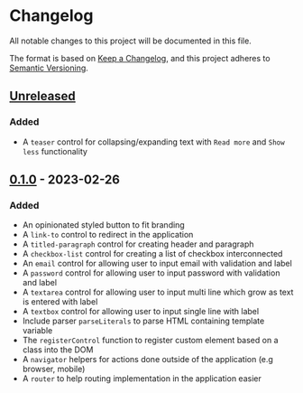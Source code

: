 # Changelog

All notable changes to this project will be documented in this file.

The format is based on [Keep a Changelog](https://keepachangelog.com/en/1.0.0/), and this project adheres to [Semantic Versioning](https://semver.org/spec/v2.0.0.html).

## [Unreleased]

### Added

- A `teaser` control for collapsing/expanding text with `Read more` and `Show less` functionality

## [0.1.0] - 2023-02-26

### Added

- An opinionated styled button to fit branding
- A `link-to` control to redirect in the application
- A `titled-paragraph` control for creating header and paragraph
- A `checkbox-list` control for creating a list of checkbox interconnected
- An `email` control for allowing user to input email with validation and label
- A `password` control for allowing user to input password with validation and label
- A `textarea` control for allowing user to input multi line which grow as text is entered with label
- A `textbox` control for allowing user to input single line with label
- Include parser `parseLiterals` to parse HTML containing template variable
- The `registerControl` function to register custom element based on a class into the DOM
- A `navigator` helpers for actions done outside of the application (e.g browser, mobile)
- A `router` to help routing implementation in the application easier

[Unreleased]: https://github.com/keonnie/korenie/compare/0.1.0...HEAD
[0.1.0]: https://github.com/keonnie/korenie/releases/tag/0.1.0
